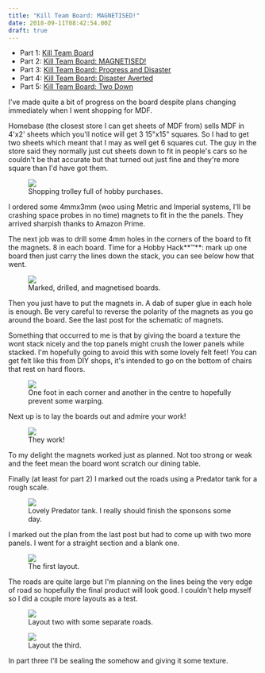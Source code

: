 ```yaml
---
title: "Kill Team Board: MAGNETISED!"
date: 2018-09-11T08:42:54.00Z
draft: true
---
```


- Part 1: [Kill Team Board](https://www.davidmn.org/kill-team-board/)
- Part 2: [Kill Team Board: MAGNETISED!](https://www.davidmn.org/kill-team-board-magnetised/)
- Part 3: [Kill Team Board: Progress and Disaster](www.davidmn.org/kill-team-board-progress-and-disaster/)
- Part 4: [Kill Team Board: Disaster Averted](/kill-team-board-disaster-averted/)
- Part 5: [Kill Team Board: Two Down](https://www.davidmn.org/kill-team-board-two-down/)

I've made quite a bit of progress on the board despite plans changing immediately when I went shopping for MDF.

Homebase (the closest store I can get sheets of MDF from) sells MDF in 4'x2' sheets which you'll notice will get 3 15"x15" squares. So I had to get two sheets which meant that I may as well get 6 squares cut. The guy in the store said they normally just cut sheets down to fit in people's cars so he couldn't be that accurate but that turned out just fine and they're more square than I'd have got them.
<figure class="kg-card kg-image-card kg-card-hascaption"><img src="/content/images/2018/07/homebase.jpg" class="kg-image"><figcaption>Shopping trolley full of hobby purchases.</figcaption></figure>
I ordered some 4mmx3mm (woo using Metric and Imperial systems, I'll be crashing space probes in no time) magnets to fit in the the panels. They arrived sharpish thanks to Amazon Prime.

The next job was to drill some 4mm holes in the corners of the board to fit the magnets. 8 in each board. Time for a Hobby Hack**™**: mark up one board then just carry the lines down the stack, you can see below how that went.
<figure class="kg-card kg-image-card kg-card-hascaption"><img src="/content/images/2018/07/corners.jpg" class="kg-image"><figcaption>Marked, drilled, and magnetised boards.</figcaption></figure>
Then you just have to put the magnets in. A dab of super glue in each hole is enough. Be very careful to reverse the polarity of the magnets as you go around the board. See the last post for the schematic of magnets.

Something that occurred to me is that by giving the board a texture the wont stack nicely and the top panels might crush the lower panels while stacked. I'm hopefully going to avoid this with some lovely felt feet! You can get felt like this from DIY shops, it's intended to go on the bottom of chairs that rest on hard floors.
<figure class="kg-card kg-image-card kg-card-hascaption"><img src="/content/images/2018/07/feet.jpg" class="kg-image"><figcaption>One foot in each corner and another in the centre to hopefully prevent some warping.</figcaption></figure>
Next up is to lay the boards out and admire your work!
<figure class="kg-card kg-image-card kg-card-hascaption"><img src="/content/images/2018/07/finished.jpg" class="kg-image"><figcaption>They work!</figcaption></figure>
To my delight the magnets worked just as planned. Not too strong or weak and the feet mean the board wont scratch our dining table.

Finally (at least for part 2) I marked out the roads using a Predator tank for a rough scale.
<figure class="kg-card kg-image-card kg-card-hascaption"><img src="/content/images/2018/07/tank.jpg" class="kg-image"><figcaption>Lovely Predator tank. I really should finish the sponsons some day. </figcaption></figure>
I marked out the plan from the last post but had to come up with two more panels. I went for a straight section and a blank one.
<figure class="kg-card kg-image-card kg-card-hascaption"><img src="/content/images/2018/07/layout1.jpg" class="kg-image"><figcaption>The first layout.</figcaption></figure>
The roads are quite large but I'm planning on the lines being the very edge of road  so hopefully the final product will look good. I couldn't help myself so I did a couple more layouts as a test.
<figure class="kg-card kg-image-card kg-card-hascaption"><img src="/content/images/2018/07/layout2.jpg" class="kg-image"><figcaption>Layout two with some separate roads.</figcaption></figure><figure class="kg-card kg-image-card kg-card-hascaption"><img src="/content/images/2018/07/layout3.jpg" class="kg-image"><figcaption>Layout the third.</figcaption></figure>
In part three I'll be sealing the somehow and giving it some texture.
